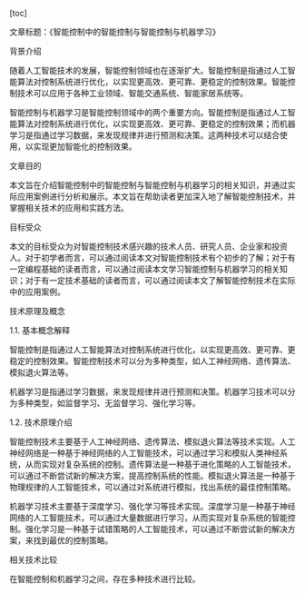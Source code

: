
[toc]                    
                
                
文章标题：《智能控制中的智能控制与智能控制与机器学习》

背景介绍

随着人工智能技术的发展，智能控制领域也在逐渐扩大。智能控制是指通过人工智能算法对控制系统进行优化，以实现更高效、更可靠、更稳定的控制效果。智能控制技术可以应用于各种工业领域、智能交通系统、智能家居系统等。

智能控制与机器学习是智能控制领域中的两个重要方向。智能控制是指通过人工智能算法对控制系统进行优化，以实现更高效、更可靠、更稳定的控制效果；而机器学习是指通过学习数据，来发现规律并进行预测和决策。这两种技术可以结合使用，以实现更加智能化的控制效果。

文章目的

本文旨在介绍智能控制中的智能控制与智能控制与机器学习的相关知识，并通过实际应用案例进行分析和展示。本文旨在帮助读者更加深入地了解智能控制技术，并掌握相关技术的应用和实践方法。

目标受众

本文的目标受众为对智能控制技术感兴趣的技术人员、研究人员、企业家和投资人。对于初学者而言，可以通过阅读本文对智能控制技术有个初步的了解；对于有一定编程基础的读者而言，可以通过阅读本文学习智能控制与机器学习的相关知识；对于有一定技术基础的读者而言，可以通过阅读本文了解智能控制技术在实际中的应用案例。

技术原理及概念

1.1. 基本概念解释

智能控制是指通过人工智能算法对控制系统进行优化，以实现更高效、更可靠、更稳定的控制效果。智能控制技术可以分为多种类型，如人工神经网络、遗传算法、模拟退火算法等。

机器学习是指通过学习数据，来发现规律并进行预测和决策。机器学习技术可以分为多种类型，如监督学习、无监督学习、强化学习等。

1.2. 技术原理介绍

智能控制技术主要基于人工神经网络、遗传算法、模拟退火算法等技术实现。人工神经网络是一种基于神经网络的人工智能技术，可以通过学习和模拟人类神经系统，从而实现对复杂系统的控制。遗传算法是一种基于进化策略的人工智能技术，可以通过不断尝试新的解决方案，提高控制系统的性能。模拟退火算法是一种基于物理规律的人工智能技术，可以通过对系统进行模拟，找出系统的最佳控制策略。

机器学习技术主要基于深度学习、强化学习等技术实现。深度学习是一种基于神经网络的人工智能技术，可以通过大量数据进行学习，从而实现对复杂系统的智能控制。强化学习是一种基于试错策略的人工智能技术，可以通过不断尝试新的解决方案，来找到最优的控制策略。

相关技术比较

在智能控制和机器学习之间，存在多种技术进行比较。

